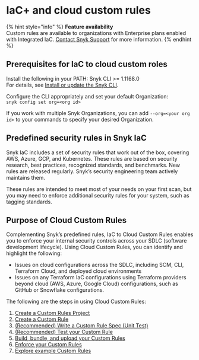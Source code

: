 # IaC+ and cloud custom rules

{% hint style="info" %}
**Feature availability**\
Custom rules are available to organizations with Enterprise plans enabled with Integrated IaC. [Contact Snyk Support](https://support.snyk.io/hc/en-us/requests/new) for more information.
{% endhint %}

## Prerequisites for IaC to cloud custom roles

Install the following in your PATH: Snyk CLI >= 1.1168.0\
For details, see [Install or update the Snyk CLI](../../../snyk-cli/install-or-update-the-snyk-cli/).

Configure the CLI appropriately and set your default Organization:\
`snyk config set org=<org id>`

If you work with multiple Snyk Organizations, you can add `--org=<your org id>` to your commands to specify your desired Organization.

## Predefined security rules in Snyk IaC

Snyk IaC includes a set of security rules that work out of the box, covering AWS, Azure, GCP, and Kubernetes. These rules are based on security research, best practices, recognized standards, and benchmarks. New rules are released regularly. Snyk’s security engineering team actively maintains them.

These rules are intended to meet most of your needs on your first scan, but you may need to enforce additional security rules for your system, such as tagging standards.

## Purpose of Cloud Custom Rules

Complementing Snyk’s predefined rules, IaC to Cloud Custom Rules enables you to enforce your internal security controls across your SDLC (software development lifecycle). Using Cloud Custom Rules, you can identify and highlight the following:

* Issues on cloud configurations across the SDLC, including SCM, CLI, Terraform Cloud, and deployed cloud environments
* Issues on any Terraform IaC configurations using Terraform providers beyond cloud (AWS, Azure, Google Cloud) configurations, such as GitHub or Snowflake configurations.

The following are the steps in using Cloud Custom Rules:

1. [Create a Custom Rules Project](../../snyk-iac+/build-your-own-iac+-to-cloud-custom-rules/create-a-custom-rules-project.md)
2. [Create a Custom Rule](../../snyk-iac+/build-your-own-iac+-to-cloud-custom-rules/create-a-custom-rule.md)
3. [(Recommended) Write a Custom Rule Spec (Unit Test)](../../snyk-iac+/build-your-own-iac+-to-cloud-custom-rules/recommended-write-a-custom-rule-spec-unit-test.md)
4. [(Recommended) Test your Custom Rule](../../snyk-iac+/build-your-own-iac+-to-cloud-custom-rules/recommended-test-your-custom-rule.md)
5. [Build, bundle, and upload your Custom Rules](../../snyk-iac+/build-your-own-iac+-to-cloud-custom-rules/build-bundle-and-upload-your-custom-rules.md)
6. [Enforce your Custom Rules](../../snyk-iac+/build-your-own-iac+-to-cloud-custom-rules/enforce-your-custom-rules.md)
7. [Explore example Custom Rules](../../snyk-iac+/build-your-own-iac+-to-cloud-custom-rules/explore-example-custom-rules.md)
